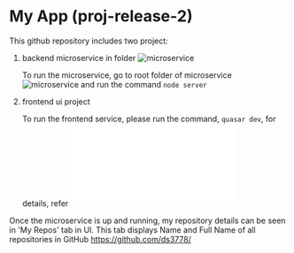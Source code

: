 # My App (proj-release-2)

This github repository includes two project:

1. backend microservice in folder ![microservice](/microservice)

   To run the microservice, go to root folder of microservice ![microservice](/microservice) and run the command `node server`

2. frontend ui project

   To run the frontend service, please run the command, `quasar dev`, for details, refer ![README.md](/README.md)

Once the microservice is up and running, my repository details can be seen in 'My Repos' tab in UI. This tab displays Name and Full Name of all repositories in GitHub
https://github.com/ds3778/
